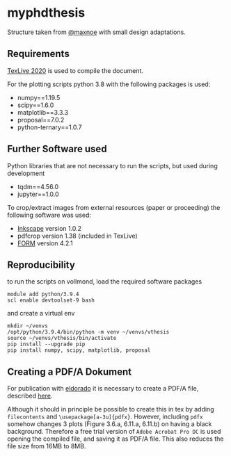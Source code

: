 # myphdthesis

Structure taken from [@maxnoe](https://github.com/maxnoe/TuDoThesis) with small design adaptations.

## Requirements

[TexLive 2020](https://tug.org/mactex/) is used to compile the document.

For the plotting scripts python 3.8 with the following packages is used:

- numpy==1.19.5
- scipy==1.6.0
- matplotlib==3.3.3
- proposal==7.0.2
- python-ternary==1.0.7

## Further Software used

Python libraries that are not necessary to run the scripts, but used during development

- tqdm==4.56.0
- jupyter==1.0.0

To crop/extract images from external resources (paper or proceeding) the following software was used:

- [Inkscape](https://gitlab.com/inkscape/inkscape) version 1.0.2
- pdfcrop version 1.38 (included in TexLive)
- [FORM](https://github.com/vermaseren/form) version 4.2.1

## Reproducibility

to run the scripts on vollmond, load the required software packages
```
module add python/3.9.4
scl enable devtoolset-9 bash
```
and create a virtual env
```
mkdir ~/venvs
/opt/python/3.9.4/bin/python -m venv ~/venvs/vthesis
source ~/venvs/vthesis/bin/activate
pip install --upgrade pip
pip install numpy, scipy, matplotlib, proposal
```

## Creating a PDF/A Dokument

For publication with [eldorado](https://eldorado.tu-dortmund.de) it is necessary to create a PDF/A file, described [here](https://www.ub.tu-dortmund.de/Eldorado/abgabe_dissertationen.html.de).

Although it should in principle be possible to create this in tex by adding `filecontents` and `\usepackage[a-3u]{pdfx}`. However, including `pdfx` somehow changes 3 plots (Figure 3.6.a, 6.11.a, 6.11.b) on having a black background. Therefore a free trial version of `Adobe Acrobat Pro DC` is used opening the compiled file, and saving it as PDF/A file. This also reduces the file size from 16MB to 8MB.
